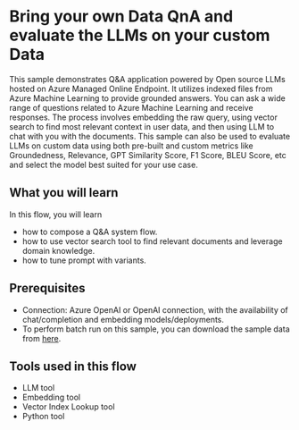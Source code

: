 # Bring your own Data QnA and evaluate the LLMs on your custom Data

This sample demonstrates Q&A application powered by Open source LLMs hosted on Azure Managed Online Endpoint. It utilizes indexed files from Azure Machine Learning to provide grounded answers. You can ask a wide range of questions related to Azure Machine Learning and receive responses. The process involves embedding the raw query, using vector search to find most relevant context in user data, and then using LLM to chat with you with the documents. This sample can also be used to evaluate LLMs on custom data using both pre-built and custom metrics like Groundedness, Relevance, GPT Similarity Score, F1 Score, BLEU Score, etc and select the model best suited for your use case.

## What you will learn

In this flow, you will learn

* how to compose a Q&A system flow.
* how to use vector search tool to find relevant documents and leverage domain knowledge.
* how to tune prompt with variants.

## Prerequisites

- Connection: Azure OpenAI or OpenAI connection, with the availability of chat/completion and embedding models/deployments.
- To perform batch run on this sample, you can download the sample data from <a href="https://ragsample.blob.core.windows.net/ragdata/QAGenerationData.jsonl" target="_blank">here</a>.

## Tools used in this flow

* LLM tool
* Embedding tool
* Vector Index Lookup tool
* Python tool

